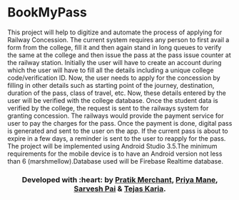 # BookMyPass
This project will help to digitize and automate the process of applying for Railway Concession. The current system requires any person to first avail a form from the college, fill it and then again stand in long queues to verify the same at the college and then issue the pass at the pass issue counter at the railway station. Initially the user will have to create an account during which the user will have to fill all the details including a unique college code/verification ID. Now, the user needs to apply for the concession by filling in other details such as starting point of the journey, destination, duration of the pass, class of travel, etc. Now, these details entered by the user will be verified with the college database. Once the student data is verified by the college, the request is sent to the railways system for granting concession. The railways would provide the payment service for user to pay the charges for the pass. Once the payment is done, digital pass is generated and sent to the user on the app. If the current pass is about to expire in a few days, a reminder is sent to the user to reapply for the pass.
The project will be implemented using Android Studio 3.5.The minimum requirements for the mobile device is to have an Android version not less than 6 (marshmellow).Database used will be Firebase Realtime database.
<h3 align="center"><b>Developed with :heart: by <a href="https://github.com/pratik6725">Pratik Merchant</a>, <a href="#">Priya Mane</a>, <a href="#">Sarvesh Pai</a> & <a href="#"> Tejas Karia</a>.</b></h1>
